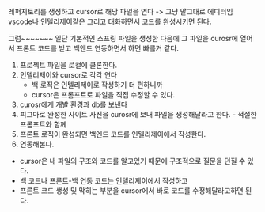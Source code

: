 레퍼지토리를 생성하고 cursor로 해당 파일을 연다 -> 그냥 말그대로 에디터임 vscode나 인텔리제이같은
그리고 대화하면서 코드를 완성시키면 된다.

그럼~~~~~~~
일단 기본적인 스프링 파일을 생성한 다음에
그 파일을 curosr에 열어서 프론트 코드를 받고 백엔드 연동하면서 하면 빠를거 같다.


1. 프로젝트 파일을 로컬에 클론한다.
2. 인텔리제이와 cursor로 각각 연다
	- 백 로직은 인텔리제이로 작성하기 더 편하니까
	- cursor은 프롬프트로 파일을 직접 수정할 수 있다.
3. curosr에게 개발 환경과 db를 보낸다
4. 피그마로 완성한 사이트 사진을 curosr에 보내 파일을 생성해달라고 한다. - 적절한 프롬프트와 함께
5. 프론트 로직이 완성되면 백엔드 코드를 인텔리제이에서 작성한다.
6. 연동해본다.

 - cursor은 내 파일의 구조와 코드를 알고있기 때문에 구조적으로 질문을 던질 수 있다.
- 백 코드나 프론트-백 연동 코드는 인텔리제이에서 작성하고
- 프론트 코드 생성 및 막히는 부분을 cursor에서 바로 코드를 수정해달라고하면 된다.


